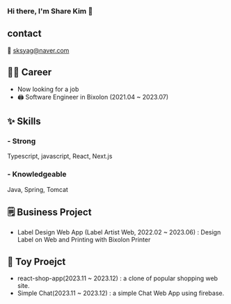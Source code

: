 ### Hi there, I'm Share Kim  👋

## contact
💌 sksyag@naver.com

## 👨‍💻 Career
- Now looking for a job
- 🖨️ Software Engineer in Bixolon (2021.04 ~ 2023.07)

## ✨ Skills
### - Strong
Typescript, javascript, React, Next.js

### - Knowledgeable
Java, Spring, Tomcat

## 🗒️ Business Project
- Label Design Web App (Label Artist Web, 2022.02 ~ 2023.06)
  : Design Label on Web and Printing with Bixolon Printer
  
## 🚂 Toy Proejct
- react-shop-app(2023.11 ~ 2023.12) : a clone of popular shopping web site.
- Simple Chat(2023.11 ~ 2023.12) : a simple Chat Web App using firebase.
